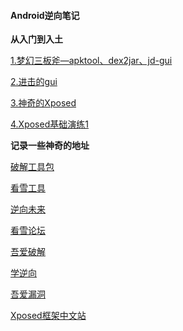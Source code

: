 #### Android逆向笔记

**从入门到入土**

[1.梦幻三板斧—apktool、dex2jar、jd-gui](1.梦幻三板斧—apktool、dex2jar、jd-gui.md)

[2.进击的gui](2.进击的gui.md)

[3.神奇的Xposed](3.神奇的Xposed.md)

[4.Xposed基础演练1](projects/XposedTest)

**记录一些神奇的地址**

[破解工具包](https://down.52pojie.cn/Tools/Android_Tools/)

[看雪工具](https://tools.pediy.com/)

[逆向未来](https://www.pd521.com/)

[看雪论坛](https://bbs.pediy.com/) 

[吾爱破解](https://www.52pojie.cn/forum.php)

[学逆向](https://www.xuenixiang.com/)

[吾爱漏洞](http://www.52bug.cn/)

[Xposed框架中文站](https://xposed.appkg.com/)
